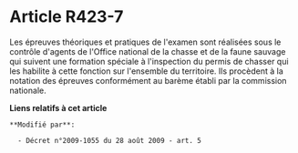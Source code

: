 # Article R423-7

Les épreuves théoriques et pratiques de l'examen sont réalisées sous le contrôle d'agents de l'Office national de la chasse
et de la faune sauvage qui suivent une formation spéciale à l'inspection du permis de chasser qui les habilite à cette
fonction sur l'ensemble du territoire. Ils procèdent à la notation des épreuves conformément au barème établi par la
commission nationale.

**Liens relatifs à cet article**

	**Modifié par**:

	  - Décret n°2009-1055 du 28 août 2009 - art. 5

